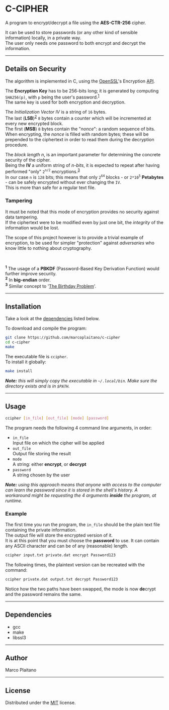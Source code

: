 # C-CIPHER

A program to encrypt/decrypt a file using the **AES-CTR-256** cipher.

It can be used to store passwords (or any other kind of sensible information) 
locally, in a private way.  
The user only needs one password to both encrypt and decrypt the information.

- - - - - - - - - - - - - - - - - - - - - - - - - - - - - - - - - - - - - - - -

## Details on Security

The algorithm is implemented in C, using the [OpenSSL]'s Encryption [API].

The **Encryption Key** has to be 256-bits long; it is generated by computing
`SHA256(p)`, with `p` being the user's password.<sup>[1](#f1)</sup>  
The same key is used for both encryption and decryption.

The _Initialization Vector IV_ is a string of `16` bytes.  
The last (**LSB**)<sup>[2](#f2)</sup> `8` bytes contain a counter which will be
incremented at every new encrypted block.  
The first (**MSB**) `8` bytes contain the "_nonce_": a random sequence of bits.  
When encrypting, the _nonce_ is filled with random bytes; these will be
prepended to the ciphertext in order to read them during the decryption
procedure.

The _block length n_, is an important parameter for determining the concrete
security of the cipher.  
Being the **IV** a uniform string of _n-bits_, it is expected to repeat after
having performed "only" `2`<sup>`n/2`</sup> encryptions.<sup>[3](#f3)</sup>  
In our case `n` is `128` bits; this means that only `2`<sup>`64`</sup> blocks -
or `2*10`<sup>`5`</sup> **Petabytes** - can be safely encrypted without ever
changing the `IV`.  
This is more than safe for a regular text file.

### Tampering

It must be noted that this mode of encryption provides no security against data
tampering.  
If the ciphertext were to be modified even by just one bit, the *integrity* of
the information would be lost.

The scope of this project however is to provide a trivial example of encryption,
to be used for simpler "protection" against *adversaries* who know little to
nothing about cryptography.

<br>

<sup id="f1">**1**</sup> The usage of a **PBKDF** (Password-Based Key
Derivation Function) would further improve security.  
<sup id="f2">**2**</sup> In **big-endian** order.  
<sup id="f3">**3**</sup> Similar concept to '[The Birthday Problem]'.

- - - - - - - - - - - - - - - - - - - - - - - - - - - - - - - - - - - - - - - -

## Installation

Take a look at the [dependencies] listed below.

To download and compile the program:

```sh
git clone https://github.com/marcoplaitano/c-cipher
cd c-cipher
make
```

The executable file is `ccipher`.  
To install it globally:

```sh
make install
```

_**Note:** this will simply copy the executable in `~/.local/bin`. Make sure the
directory exists and is in `$PATH`._

- - - - - - - - - - - - - - - - - - - - - - - - - - - - - - - - - - - - - - - -

## Usage

```sh
ccipher [in_file] [out_file] [mode] [password]
```

The program needs the following 4 command line arguments, in order:

+ `in_file`  
    Input file on which the cipher will be applied
+ `out_file`  
    Output file storing the result
+ `mode`  
    A string: either **encrypt**, or **decrypt**
+ `password`  
    A string chosen by the user

_**Note:** using this approach means that anyone with access to the computer
can learn the password since it is stored in the shell's history.
A workaround might be requesting the 4 arguments **inside** the program, at
runtime._

### Example

The first time you run the program, the `in_file` should be the plain text file
containing the private information.  
The output file will store the encrypted version of it.  
It is at this point that you must choose the **password** to use. It can contain
any ASCII character and can be of any (reasonable) length.

```sh
ccipher input.txt private.dat encrypt Password123
```

The following times, the plaintext version can be recreated with the command:

```sh
ccipher private.dat output.txt decrypt Password123
```

Notice how the two paths have been swapped, the mode is now **de**crypt and the
password remains the same.

- - - - - - - - - - - - - - - - - - - - - - - - - - - - - - - - - - - - - - - -

## Dependencies

+ gcc
+ make
+ libssl3

- - - - - - - - - - - - - - - - - - - - - - - - - - - - - - - - - - - - - - - -

## Author

Marco Plaitano

- - - - - - - - - - - - - - - - - - - - - - - - - - - - - - - - - - - - - - - -

## License

Distributed under the [MIT] license.


<!-- Links -->

[OpenSSL]:
https://www.openssl.org/
"Main Website"

[API]:
https://www.openssl.org/docs/man3.0/man3/EVP_aes_256_ctr.html
"Online Documentation"

[The Birthday Problem]:
https://en.wikipedia.org/wiki/Birthday_problem
"Wikipedia Article"

[dependencies]:
#dependencies
"Anchor to header"

[MIT]:
LICENSE
"Repository file"
